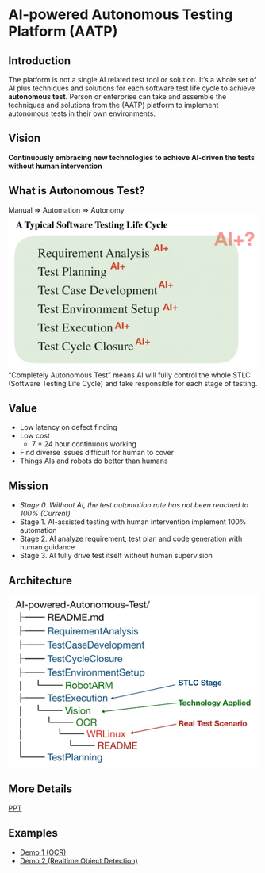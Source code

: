 # AI-powered Autonomous Testing Platform (AATP)

## Introduction
The platform is not a single AI related test tool or solution. It’s a whole set  of AI plus techniques and solutions for each software test life cycle to achieve **autonomous test**.  Person or enterprise can take and assemble the techniques and solutions from the (AATP) platform to implement autonomous tests in their own environments.

## Vision
**Continuously embracing new technologies to achieve AI-driven the tests without human intervention**

## What is Autonomous Test?
Manual => Automation => Autonomy
![](./Documents/Pictures/AI%2BSTLC.jpg)
“Completely Autonomous Test” means AI will fully control the whole STLC (Software Testing Life Cycle) and take responsible for each stage of testing.

## Value

- Low latency on defect finding
- Low cost
     - 7 * 24 hour continuous working
- Find diverse issues difficult for human to cover 
- Things AIs and robots do better than humans

## Mission
- *Stage 0. Without AI, the test automation rate has not been reached to 100% (Current)*
- Stage 1. AI-assisted testing with human intervention implement  100% automation
- Stage 2. AI analyze requirement, test plan and code generation with human guidance
- Stage 3. AI fully drive test itself without human supervision

## Architecture
![](./Documents/Pictures/Architecture.jpg)

## More Details
[PPT](https://github.com/charleshardy/AI-powered-Autonomous-Test/tree/master/Documents/PPT/AI-powered_Autonomous_Test_Platform.pdf)

## Examples
- [Demo 1 (OCR)](https://github.com/charleshardy/AI-powered-Autonomous-Test/tree/master/TestExecution/Vision/OCR/WRLinux)
- [Demo 2 (Realtime Object Detection)](https://github.com/charleshardy/AI-powered-Autonomous-Test/tree/master/TestExecution/Vision/ObjectDetection/WRLinux)
